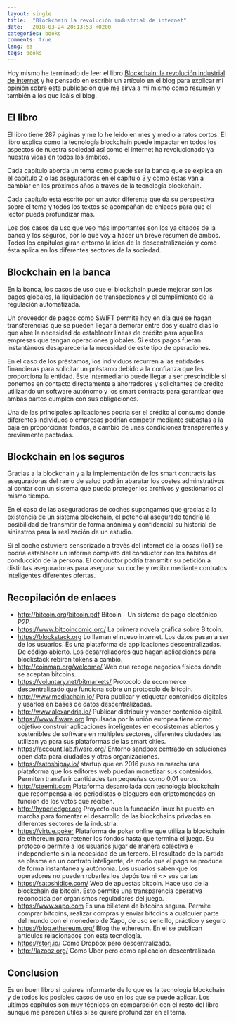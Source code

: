 ```yaml
---
layout: single
title:  "Blockchain la revolución industrial de internet"
date:   2018-03-24 20:13:53 +0200
categories: books
comments: true
lang: es
tags: books 
---
```


Hoy mismo he terminado de leer el libro <a target="_blank" href="https://www.amazon.com/gp/product/B0716G8G7X/ref=as_li_tl?ie=UTF8&camp=1789&creative=9325&creativeASIN=B0716G8G7X&linkCode=as2&tag=de8blg6-20&linkId=13c51d3a45ec28a9b4de93a5d2296fcf">Blockchain: la revolución industrial de internet</a><img src="//ir-na.amazon-adsystem.com/e/ir?t=de8blg6-20&l=am2&o=1&a=B0716G8G7X" width="1" height="1" border="0" alt="" style="border:none !important; margin:0px !important;" /> y he pensado en escribir un artículo en el blog para explicar mi opinión sobre esta publicación que me sirva a mi mismo como resumen y también a los que leáis el blog.

El libro 
----------------------------
El libro tiene 287 páginas y me lo he leido en mes y medio a ratos cortos. El libro explica como la tecnología blockchain puede impactar en todos los aspectos de nuestra sociedad así como el internet ha revolucionado ya nuestra vidas en todos los ámbitos. 

Cada capítulo aborda un tema como puede ser la banca que se explica en el capítulo 2 o las aseguradoras en el capítulo 3 y como éstas van a cambiar en los próximos años a través de la tecnología blockchain. 

Cada capítulo está escrito por un autor diferente que da su perspectiva sobre el tema y todos los textos se acompañan de enlaces para que el lector pueda profundizar más.

Los dos casos de uso que veo más importantes son los ya citados de la banca y los seguros, por lo que voy a hacer un breve resumen de ambos.
Todos los capítulos giran entorno la idea de la descentralización y como ésta aplica en los diferentes sectores de la sociedad.

Blockchain en la banca
----------------------------
En la banca, los casos de uso que el blockchain puede mejorar son los pagos globales, la liquidación de transacciones y el cumplimiento de la regulación automatizada. 

Un proveedor de pagos como SWIFT permite hoy en día que se hagan transferencias que se pueden llegar a demorar entre dos y cuatro días lo que abre la necesidad de establecer líneas de crédito para aquellas empresas que tengan operaciones globales. Si estos pagos fueran instantáneos desaparecería la necesidad de este tipo de operaciones. 

En el caso de los préstamos, los individuos recurren a las entidades financieras para solicitar un préstamo debido a la confianza que les proporciona la entidad. Este intermediario puede llegar a ser prescindible si ponemos en contacto directamente a ahorradores y solicitantes de crédito utilizando un software autónomo y los smart contracts para garantizar que ambas partes cumplen con sus obligaciones. 

Una de las principales aplicaciones podria ser el crédito al consumo donde diferentes individuos o empresas podrían competir mediante subastas a la baja en proporcionar fondos, a cambio de unas condiciones transparentes y previamente pactadas. 

Blockchain en los seguros
-----------------------------
Gracias a la blockchain y a la implementación de los smart contracts las aseguradoras del ramo de salud podrán abaratar los costes adminstrativos al contar con un sistema que pueda proteger los archivos y gestionarlos al mismo tiempo. 

En el caso de las aseguradoras de coches supongamos que gracias a la existencia de un sistema blockchain, el potencial asegurado tendría la posibilidad de transmitir de forma anónima y confidencial su historial de siniestros para la realización de un estudio. 

Si el coche estuviera sensorizado a través del internet de la cosas (IoT) se podría establecer un informe completo del conductor con los hábitos de conducción de la persona. El conductor podría transmitir su petición a distintas aseguradoras para asegurar su coche y recibir mediante contratos inteligentes diferentes ofertas. 

Recopilación de enlaces
----------------------------
- <http://bitcoin.org/bitcoin.pdf> Bitcoin - Un sistema de pago electónico P2P.
- <https://www.bitcoincomic.org/> La primera novela gráfica sobre Bitcoin.
- <https://blockstack.org> Lo llaman el nuevo internet. Los datos pasan a ser de los usuarios. Es una plataforma de applicaciones descentralizadas. De código abierto. Los desarrolladores que hagan aplicaciones para blockstack rebiran tokens a cambio. 
- <http://coinmap.org/welcome/> Web que recoge negocios físicos donde se aceptan bitcoins.
- <https://voluntary.net/bitmarkets/> Protocolo de ecommerce descentralizado que funciona sobre un protocolo de bitcoin.
- <http://www.mediachain.io/> Para publicar y etiquetar contenidos digitales y usarlos en bases de datos descentralizadas.
- <http://www.alexandria.io/> Publicar distribuir y vender contenido digital.
- <https://www.fiware.org> Impulsada por la unión europea tiene como objetivo construir aplicaciones inteligentes en ecosistemas abiertos y sostenibles de software en múltiples sectores, diferentes ciudades las utilizan ya para sus plataformas de las smart cities.
- <https://account.lab.fiware.org/> Entorno sandbox centrado en soluciones open data para ciudades y otras organizaciones.
- <https://satoshipay.io/> startup que en 2016 puso en marcha una plataforma que los editores web puedan monetizar sus contenidos. Permiten transferir cantidades tan pequeñas como 0,01 euros.
- <http://steemit.com> Plataforma desarrollada con tecnología blockchain que recompensa a los periodistas o bloguers con criptomonedas en función de los votos que reciben.
- <http://hyperledger.org> Proyecto que la fundación linux ha puesto en marcha para fomentar el desarrollo de las blockchains privadas en diferentes sectores de la industria.
- <https://virtue.poker> Plataforma de poker online que utiliza la blockchain de ethereum para retener los fondos hasta que termina el juego. Su protocolo permite a los usuarios jugar de manera colectiva e independiente sin la necesidad de un tercero. El resultado de la partida se plasma en un contrato inteligente, de modo que el pago se produce de forma instantánea y autónoma. Los usuarios saben que los operadores no pueden robarles los depósitos ni <<mirar>> sus cartas
- <https://satoshidice.com/> Web de apuestas bitcoin. Hace uso de la blockchain de bitcoin. Esto permite una transparencia operativa reconocida por organismos reguladores del juego. 
- <https://www.xapo.com> Es una billetera de bitcoins segura. Permite comprar bitcoins, realizar compras y enviar bitcoins a cualquier parte del mundo con el monedero de Xapo, de uso sencillo, práctico y seguro
- <https://blog.ethereum.org/> Blog the ethereum. En el se publican articulos relacionados con esta tecnología.
- <https://storj.io/> Como Dropbox pero descentralizado.
- <http://lazooz.org/> Como Uber pero como aplicación descentralizada. 

Conclusion
------------------
Es un buen libro si quieres informarte de lo que es la tecnología blockchain y de todos los posibles casos de uso en los que se puede aplicar. Los ultimos capítulos son muy técnicos en comparación con el resto del libro aunque me parecen útiles si se quiere profundizar en el tema.












